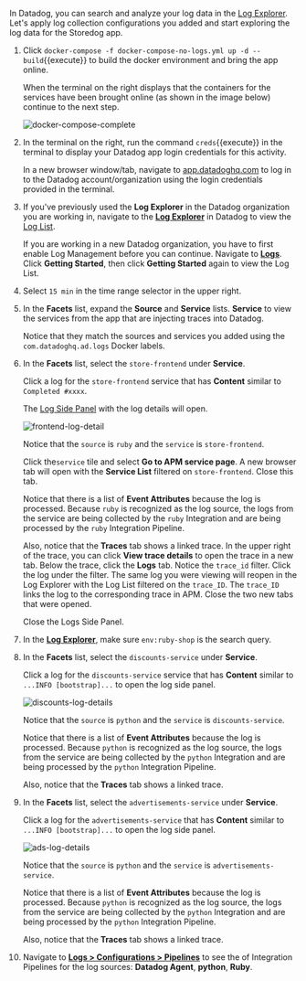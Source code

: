 In Datadog, you can search and analyze your log data in the <a href="https://docs.datadoghq.com/logs/explorer/" target="_blank">Log Explorer</a>. Let's apply log collection configurations you added and start exploring the log data for the Storedog app.

1. Click `docker-compose -f docker-compose-no-logs.yml up -d --build`{{execute}} to build the docker environment and bring the app online. 

    When the terminal on the right displays that the containers for the services have been brought online (as shown in the image below) continue to the next step. 

    ![docker-compose-complete](collectlogsapp/assets/docker-compose-complete.png)

2. In the terminal on the right, run the command `creds`{{execute}} in the terminal to display your Datadog app login credentials for this activity.

    In a new browser window/tab, navigate to <a href="https://app.datadoghq.com/account/login" target="_datadog">app.datadoghq.com</a> to log in to the Datadog account/organization using the login credentials provided in the terminal.  

3. If you've previously used the **Log Explorer** in the Datadog organization you are working in, navigate to the <a href="https://app.datadoghq.com/logs" target="_datadog">**Log Explorer**</a> in Datadog to view the <a href="https://docs.datadoghq.com/logs/explorer/list/" target="_blank">Log List</a>. 

    If you are working in a new Datadog organization, you have to first enable Log Management before you can continue. Navigate to <a href="https://app.datadoghq.com/logs" target="_datadog">**Logs**</a>. Click **Getting Started**, then click **Getting Started** again to view the Log List.

5. Select `15 min` in the time range selector in the upper right.

6. In the **Facets** list, expand the **Source** and **Service** lists. **Service** to view the services from the app that are injecting traces into Datadog. 

    Notice that they match the sources and services you added using the `com.datadoghq.ad.logs` Docker labels.

6. In the **Facets** list, select the `store-frontend` under **Service**.

    Click a log for the `store-frontend` service that has **Content** similar to `Completed #xxxx`.

    The <a href="https://docs.datadoghq.com/logs/explorer/#the-log-side-panel" target="_blank">Log Side Panel</a> with the log details will open.

    ![frontend-log-detail](collectlogsapp/assets/frontend-log-detail.png)
    
    Notice that the `source` is `ruby` and the `service` is `store-frontend`.

    Click the`service` tile and select **Go to APM service page**. A new browser tab will open with the **Service List** filtered on `store-frontend`. Close this tab.

    Notice that there is a list of **Event Attributes** because the log is processed. Because `ruby` is recognized as the log source, the logs from the service are being collected by the `ruby` Integration and are being processed by the `ruby` Integration Pipeline.
    
    Also, notice that the **Traces** tab shows a linked trace. In the upper right of the trace, you can click **View trace details** to open the trace in a new tab. Below the trace, click the **Logs** tab. Notice the `trace_id` filter. Click the log under the filter. The same log you were viewing will reopen in the Log Explorer with the Log List filtered on the `trace_ID`. The `trace_ID` links the log to the corresponding trace in APM. Close the two new tabs that were opened.

    Close the Logs Side Panel.

7. In the <a href="https://app.datadoghq.com/logs" target="_datadog">**Log Explorer**</a>, make sure `env:ruby-shop` is the search query.

8. In the **Facets** list, select the `discounts-service` under **Service**.

    Click a log for the `discounts-service` service that has **Content** similar to `...INFO [bootstrap]...` to open the log side panel.

    ![discounts-log-details](collectlogsapp/assets/discounts-log-details.png)
    
    Notice that the `source` is `python` and the `service` is `discounts-service`. 

    Notice that there is a list of **Event Attributes** because the log is processed. Because `python` is recognized as the log source, the logs from the service are being collected by the `python` Integration and are being processed by the `python` Integration Pipeline.

    Also, notice that the **Traces** tab shows a linked trace.

9. In the **Facets** list, select the `advertisements-service` under **Service**.

    Click a log for the `advertisements-service` that has **Content** similar to `...INFO [bootstrap]...` to open the log side panel.

    ![ads-log-details](collectlogsapp/assets/ads-log-details.png)
    
    Notice that the `source` is `python` and the `service` is `advertisements-service`. 

    Notice that there is a list of **Event Attributes** because the log is processed. Because `python` is recognized as the log source, the logs from the service are being collected by the `python` Integration and are being processed by the `python` Integration Pipeline.

    Also, notice that the **Traces** tab shows a linked trace.

10. Navigate to <a href="https://app.datadoghq.com/logs/pipelines" target="_datadog">**Logs > Configurations > Pipelines**</a> to see the of Integration Pipelines for the log sources: **Datadog Agent**, **python**, **Ruby**.